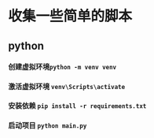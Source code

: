 <!--
 * @Description: Copyright (c) ydfk. All rights reserved
 * @Author: ydfk
 * @Date: 2023-11-27 14:26:17
 * @LastEditors: ydfk
 * @LastEditTime: 2023-11-27 14:26:29
-->

# 收集一些简单的脚本

## python

#### 创建虚拟环境`python -m venv venv`

#### 激活虚拟环境 `venv\Scripts\activate`

#### 安装依赖 `pip install -r requirements.txt`

#### 启动项目 `python main.py`
